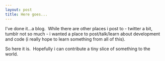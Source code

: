 ```yaml
--- 
layout: post
title: Here goes...
---
```

I've done it...a blog.  While there are other places i post to - twitter a bit, tumblr not so much - i wanted a place to post/talk/learn about development and code (i really hope to learn something from all of this).

So here it is.  Hopefully i can contribute a tiny slice of something to the world.
